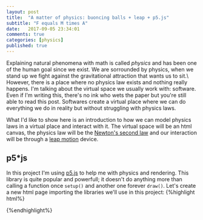 ```yaml
---
layout: post
title:  "A matter of physics: buoncing balls + leap + p5.js"
subtitle: "F equals M times A"
date:   2017-09-05 23:34:01
comments: true
categories: [physics]
published: true
---
```


Explaining natural phenomena with math is called *physics* and has been one of the human goal since we exist. We are sorrounded by physics, when we stand up we fight against the gravitational attraction that wants us to sit.\\
However, there is a place where no physics law exists and nothing really happens. I'm talking about the virtual space we usually work with: software. Even if I'm writing this, there's no ink who wets the paper but you're still able to read this post. Softwares create a virtual place where we can do everything we do in reality but without struggling with physics laws.

What I'd like to show here is an introduction to how we can model physics laws in a virtual place and interact with it. The virtual space will be an html canvas, the physics law will be the [Newton's second law](https://en.wikipedia.org/wiki/Newton%27s_laws_of_motion) and our interaction will be through a [leap motion](https://www.leapmotion.com/) device.
## p5*js
In this project I'm using [p5.js](https://p5js.org/) to help me with physics and rendering. This library is quite popular and powerfull; it doesn't do anything more than calling a function once `setup()` and another one forever `draw()`. 
Let's create a new html page importing the libraries we'll use in this project:
{%highlight html%}
<!DOCTYPE html>
<html>
	<head>
		<script src="https://js.leapmotion.com/leap-0.6.4.js"></script>
		<script src="https://cdnjs.cloudflare.com/ajax/libs/p5.js/0.5.11/p5.js"></script>
		<script src="ball.js"></script>
   		<script src="sketch.js"></script>
		<title>Sketch</title>
	</head>
</html>
{%endhighlight%}
